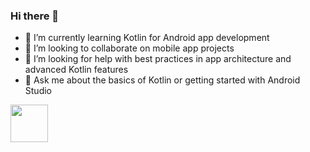 ### Hi there 👋

- 🌱 I’m currently learning Kotlin for Android app development
- 👯 I’m looking to collaborate on mobile app projects
- 🤔 I’m looking for help with best practices in app architecture and advanced Kotlin features
- 💬 Ask me about the basics of Kotlin or getting started with Android Studio


<img src="https://cdn.jsdelivr.net/gh/devicons/devicon@latest/icons/kotlin/kotlin-original.svg" width = "60"/>
